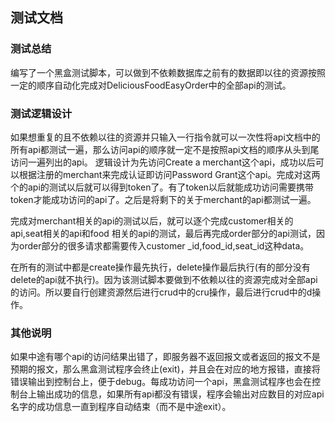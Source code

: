 ## 测试文档

### **测试总结**<br>
编写了一个黑盒测试脚本，可以做到不依赖数据库之前有的数据即以往的资源按照一定的顺序自动化完成对DeliciousFoodEasyOrder中的全部api的测试。<br>

### **测试逻辑设计**<br>
如果想重复的且不依赖以往的资源并只输入一行指令就可以一次性将api文档中的所有api都测试一遍，那么访问api的顺序就一定不是按照api文档的顺序从头到尾访问一遍列出的api。
逻辑设计为先访问Create a merchant这个api，成功以后可以根据注册的merchant来完成认证即访问Password Grant这个api。完成对这两个的api的测试以后就可以得到token了。有了token以后就能成功访问需要携带token才能成功访问的api了。之后是将剩下的关于merchant的api都测试一遍。

完成对merchant相关的api的测试以后，就可以逐个完成customer相关的api,seat相关的api和food
相关的api的测试，最后再完成order部分的api测试，因为order部分的很多请求都需要传入customer _id,food_id,seat_id这种data。

在所有的测试中都是create操作最先执行，delete操作最后执行(有的部分没有delete的api就不执行)。因为该测试脚本要做到不依赖以往的资源完成对全部api的访问。所以要自行创建资源然后进行crud中的cru操作，最后进行crud中的d操作。

### **其他说明**<br>
如果中途有哪个api的访问结果出错了，即服务器不返回报文或者返回的报文不是预期的报文，那么黑盒测试程序会终止(exit)，并且会在对应的地方报错，直接将错误输出到控制台上，便于debug。每成功访问一个api，黑盒测试程序也会在控制台上输出成功的信息，如果所有api都没有错误，程序会输出对应数目的对应api名字的成功信息一直到程序自动结束（而不是中途exit）。
